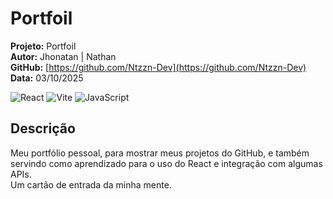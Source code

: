 # Portfoil

**Projeto:** Portfoil    
**Autor:** Jhonatan | Nathan  
**GitHub:** [https://github.com/Ntzzn-Dev](https://github.com/Ntzzn-Dev)  
**Data:** 03/10/2025  

![React](https://img.shields.io/badge/React-61DAFB?style=for-the-badge&logo=react&logoColor=black)
![Vite](https://img.shields.io/badge/Vite-646CFF?style=for-the-badge&logo=vite&logoColor=white)
![JavaScript](https://img.shields.io/badge/JavaScript-F7DF1E?style=for-the-badge&logo=javascript&logoColor=black) 

## Descrição  

Meu portfólio pessoal, para mostrar meus projetos do GitHub, e também servindo como aprendizado para o uso do React e integração com algumas APIs.  
Um cartão de entrada da minha mente.  